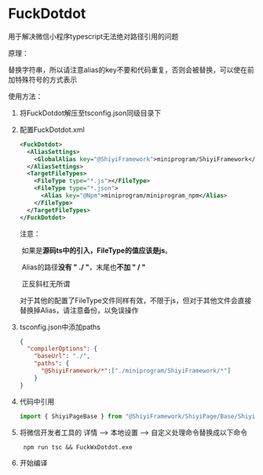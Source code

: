 # FuckDotdot

用于解决微信小程序typescript无法绝对路径引用的问题

原理：

​	替换字符串，所以请注意alias的key不要和代码重复，否则会被替换，可以使在前加特殊符号的方式表示

使用方法：

1. 将FuckDotdot解压至tsconfig.json同级目录下

2. 配置FuckDotdot.xml

   ```xml
   <FuckDotdot>
     <AliasSettings>
       <GlobalAlias key="@ShiyiFramework">miniprogram/ShiyiFramework</GlobalAlias>
     </AliasSettings>
     <TargetFileTypes>
       <FileType type="*.js"></FileType>
       <FileType type="*.json">
         <Alias key="@Npm">miniprogram/miniprogram_npm</Alias>
       </FileType>
     </TargetFileTypes>
   </FuckDotdot>
   
   ```

   注意：

   ​	如果是**源码ts中的引入，FileType的值应该是js**。

   ​	Alias的路径**没有 " ./ "**，末尾也**不加 " / "** 

   ​	正反斜杠无所谓

   对于其他的配置了FileType文件同样有效，不限于js，但对于其他文件会直接替换掉Alias，请注意备份，以免误操作

3. tsconfig.json中添加paths

   ```json
   {
     "compilerOptions": {
       "baseUrl": "./",
       "paths": {
         "@ShiyiFramework/*":["./miniprogram/ShiyiFramework/*"]
       }
   }
   ```

4. 代码中引用

   ```typescript
   import { ShiyiPageBase } from "@ShiyiFramework/ShiyiPage/Base/ShiyiPageBase";
   ```

5. 将微信开发者工具的 详情 --> 本地设置 --> 自定义处理命令替换成以下命令

   ```
    npm run tsc && FuckWxDotdot.exe
   ```

6. 开始编译

